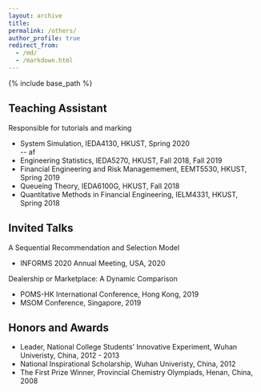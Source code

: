 ```yaml
---
layout: archive
title: 
permalink: /others/
author_profile: true
redirect_from:
  - /md/
  - /markdown.html
---
```


{% include base_path %}



## Teaching Assistant  
Responsible for tutorials and marking  
- System Simulation, IEDA4130, HKUST, Spring 2020  
-- af
- Engineering Statistics, IEDA5270, HKUST, Fall 2018, Fall 2019  
- Financial Engineering and Risk Managemement, EEMT5530, HKUST, Spring 2019  
- Queueing Theory, IEDA6100G, HKUST, Fall 2018  
- Quantitative Methods in Financial Engineering, IELM4331, HKUST, Spring 2018 

## Invited Talks  
A Sequential Recommendation and Selection Model  
- INFORMS 2020 Annual Meeting, USA, 2020  

Dealership or Marketplace: A Dynamic Comparison  
- POMS-HK International Conference, Hong Kong, 2019  
- MSOM Conference, Singapore, 2019

## Honors and Awards  
- Leader, National College Students’ Innovative Experiment, Wuhan Univeristy, China, 2012 - 2013  
- National Inspirational Scholarship, Wuhan Univeristy, China, 2012  
- The First Prize Winner, Provincial Chemistry Olympiads, Henan, China, 2008
